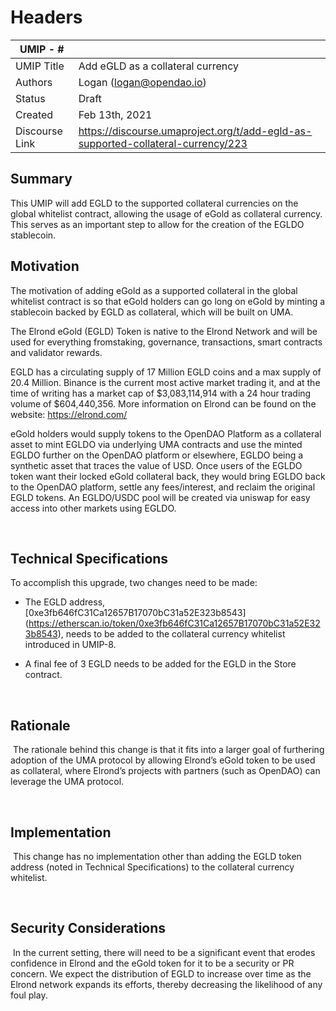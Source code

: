 # Headers
| UMIP - #    |                                                                                                                                          |
|------------|------------------------------------------------------------------------------------------------------------------------------------------|
| UMIP Title | Add eGLD as a collateral currency              |
| Authors    | Logan (logan@opendao.io) |
| Status     | Draft                                                                                                                                   |
| Created    | Feb 13th, 2021 |
|Discourse Link| https://discourse.umaproject.org/t/add-egld-as-supported-collateral-currency/223    |

## Summary
This UMIP will add EGLD to the supported collateral currencies on the global whitelist contract, allowing the usage of eGold as collateral currency. This serves as an important step to allow for the creation of the EGLDO stablecoin.
​
## Motivation
The motivation of adding eGold as a supported collateral in the global whitelist contract is so that eGold holders can go long on eGold by minting a stablecoin backed by EGLD as collateral, which will be built on UMA.

The Elrond eGold (EGLD) Token is native to the Elrond Network and will be used for everything fromstaking, governance, transactions, smart contracts and validator rewards.

EGLD has a circulating supply of 17 Million EGLD coins and a max supply of 20.4 Million. Binance is the current most active market trading it, and at the time of writing has a market cap of $3,083,114,914 with a 24 hour trading volume of $604,440,356. More information on Elrond can be found on the website: https://elrond.com/

eGold holders would supply tokens to the OpenDAO Platform as a collateral asset to mint EGLDO via underlying UMA contracts and use the minted EGLDO further on the OpenDAO platform or elsewhere, EGLDO being a synthetic asset that traces the value of USD. Once users of the EGLDO token want their locked eGold collateral back, they would bring EGLDO back to the OpenDAO platform, settle any fees/interest, and reclaim the original EGLD tokens. An EGLDO/USDC pool will be created via uniswap for easy access into other markets using EGLDO.

​
## Technical Specifications
To accomplish this upgrade, two changes need to be made:
- The EGLD address, [0xe3fb646fC31Ca12657B17070bC31a52E323b8543]
(https://etherscan.io/token/0xe3fb646fC31Ca12657B17070bC31a52E323b8543), 
needs to be added to the collateral currency whitelist introduced in UMIP-8. 

- A final fee of 3 EGLD needs to be added for the EGLD in the Store contract.

​
## Rationale
​
The rationale behind this change is that it fits into a larger goal of furthering adoption of the UMA protocol by allowing Elrond’s eGold token to be used as collateral, where Elrond’s projects with partners (such as OpenDAO) can leverage the UMA protocol. 

​
## Implementation
​
This change has no implementation other than adding the EGLD token address (noted in Technical Specifications) to the collateral currency whitelist.

​
## Security Considerations
​
In the current setting, there will need to be a significant event that erodes confidence in Elrond and the eGold token for it to be a security or PR concern. We expect the distribution of EGLD to increase over time as the Elrond network expands its efforts, thereby decreasing the likelihood of any foul play. 
